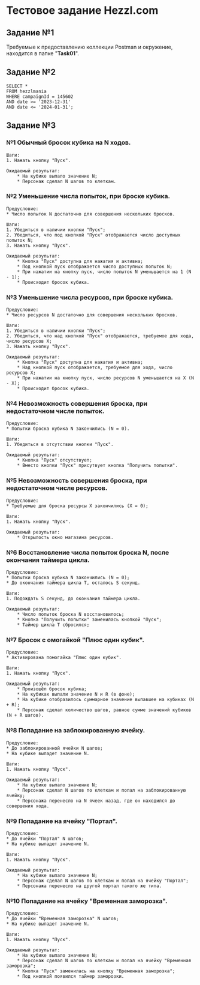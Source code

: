 # Тестовое задание Hezzl.com

## Задание №1
Требуемые к предоставлению коллекции Postman и окружение, находится в папке "**Task01**".
## Задание №2
~~~
SELECT *
FROM hezzlmania
WHERE campaignId = 145602
AND date >= '2023-12-31' 
AND date <= '2024-01-31';
~~~
## Задание №3
### №1 Обычный бросок кубика на N ходов.
	Шаги:
	1. Нажать кнопку "Пуск".
	
	Ожидаемый результат:
		* На кубике выпало значение N;
		* Персонаж сделал N шагов по клеткам.
		
### №2 Уменьшение числа попыток, при броске кубика.
	Предусловие:
	* Число попыток N достаточно для совершения нескольких бросков.
	
	Шаги:
	1. Убедиться в наличии кнопки "Пуск";
	2. Убедиться, что под кнопкой "Пуск" отображается число доступных попыток N;
	3. Нажать кнопку "Пуск".
	
	Ожидаемый результат:
		* Кнопка "Пуск" доступна для нажатия и активна;
		* Под кнопкой пуск отображается число доступных попыток N;
		* При нажатии на кнопку пуск, число попыток N уменьшается на 1 (N - 1);
		* Происходит бросок кубика.
		
### №3 Уменьшение числа ресурсов, при броске кубика.
	Предусловие:
	* Число ресурсов N достаточно для совершения нескольких бросков.
	
	Шаги:
	1. Убедиться в наличии кнопки "Пуск";
	2. Убедиться, что над кнопкой "Пуск" отображается, требуемое для хода, число ресурсов X;
	3. Нажать кнопку "Пуск".
	
	Ожидаемый результат:
		* Кнопка "Пуск" доступна для нажатия и активна;
		* Над кнопкой пуск отображается, требуемое для хода, число ресурсов X;
		* При нажатии на кнопку пуск, число ресурсов N уменьшается на X (N - X);
		* Происходит бросок кубика.
		
### №4 Невозможность совершения броска, при недостаточном числе попыток.
	Предусловие:
	* Попытки броска кубика N закончились (N = 0).
	
	Шаги:
	1. Убедиться в отсутствии кнопки "Пуск".
	
	Ожидаемый результат:
		* Кнопка "Пуск" отсутствует;
		* Вместо кнопки "Пуск" присутвует кнопка "Получить попытки".
		
### №5 Невозможность совершения броска, при недостаточном числе ресурсов.
	Предусловие:
	* Требуемые для броска ресурсы X закончились (X = 0);
	
	Шаги:
	1. Нажать кнопку "Пуск".
	
	Ожидаемый результат:
		* Открылость окно магазина ресурсов.
		
### №6 Восстановление числа попыток броска N, после окончания таймера цикла.
	Предусловие:
	* Попытки броска кубика N закончились (N = 0);
	* До окончания таймера цикла T, осталось S секунд.
	
	Шаги:
	1. Подождать S секунд, до окончания таймера цикла.
	
	Ожидаемый результат:
		* Число попыток броска N восстановилось;
		* Кнопка "Получить попытки" заменилась кнопкой "Пуск";
		* Таймер цикла T сбросился;
		
### №7 Бросок с омогайкой "Плюс один кубик".
	Предусловие:
	* Активирована помогайка "Плюс один кубик".	

	Шаги:
	1. Нажать кнопку "Пуск".
	
	Ожидаемый результат:
		* Произошёл бросок кубика;
		* На кубиках выпали значение N и R (в фоне);
		* На кубике отобразилось суммарное значение выпавшее на кубиках (N + R);
		* Персонаж сделал количество шагов, равное сумме значений кубиков (N + R шагов).

### №8 Попадание на заблокированную ячейку.
	Предусловие:
	* До заблокированной ячейки N шагов;
	* На кубике выпадет значение N.
	
	Шаги:
	1. Нажать кнопку "Пуск".
	
	Ожидаемый результат:
		* На кубике выпало значение N;
		* Персонаж сделал N шагов по клеткам и попал на заблокированную ячейку;
		* Персонажа перенесло на N ячеек назад, где он находился до совершения хода.

### №9 Попадание на ячейку "Портал".
	Предусловие:
	* До ячейки "Портал" N шагов;
	* На кубике выпадет значение N.
	
	Шаги:
	1. Нажать кнопку "Пуск".
	
	Ожидаемый результат:
		* На кубике выпало значение N;
		* Персонаж сделал N шагов по клеткам и попал на ячейку "Портал";
		* Персонажа перенесло на другой портал такого же типа.


### №10 Попадание на ячейку "Временная заморозка".
	Предусловие:
	* До ячейки "Временная заморозка" N шагов;
	* На кубике выпадет значение N.
	
	Шаги:
	1. Нажать кнопку "Пуск".
	
	Ожидаемый результат:
		* На кубике выпало значение N;
		* Персонаж сделал N шагов по клеткам и попал на ячейку "Временная заморозка";
		* Кнопка "Пуск" заменилась на кнопку "Временная заморозка";
		* Под кнопкой появился таймер заморозки.
		

	
	
	